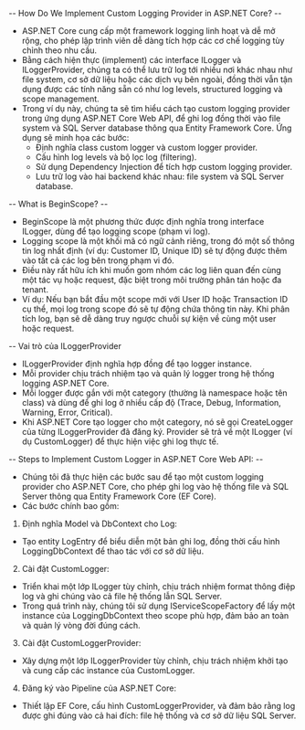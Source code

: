 -- How Do We Implement Custom Logging Provider in ASP.NET Core? --
- ASP.NET Core cung cấp một framework logging linh hoạt và dễ mở rộng, cho phép lập trình viên dễ dàng tích hợp các cơ chế logging tùy chỉnh theo nhu cầu. 
- Bằng cách hiện thực (implement) các interface ILogger và ILoggerProvider, chúng ta có thể lưu trữ log tới nhiều nơi khác nhau như file system, cơ sở dữ liệu hoặc các dịch vụ bên ngoài, đồng thời vẫn tận dụng được các tính năng sẵn có như log levels, structured logging và scope management.
- Trong ví dụ này, chúng ta sẽ tìm hiểu cách tạo custom logging provider trong ứng dụng ASP.NET Core Web API, để ghi log đồng thời vào file system và SQL Server database thông qua Entity Framework Core. Ứng dụng sẽ minh họa các bước:
  - Định nghĩa class custom logger và custom logger provider.
  - Cấu hình log levels và bộ lọc log (filtering).
  - Sử dụng Dependency Injection để tích hợp custom logging provider.
  - Lưu trữ log vào hai backend khác nhau: file system và SQL Server database.

-- What is BeginScope? -- 
- BeginScope là một phương thức được định nghĩa trong interface ILogger, dùng để tạo logging scope (phạm vi log).
- Logging scope là một khối mã có ngữ cảnh riêng, trong đó một số thông tin log nhất định (ví dụ: Customer ID, Unique ID) sẽ tự động được thêm vào tất cả các log bên trong phạm vi đó.
- Điều này rất hữu ích khi muốn gom nhóm các log liên quan đến cùng một tác vụ hoặc request, đặc biệt trong môi trường phân tán hoặc đa tenant.
- Ví dụ: Nếu bạn bắt đầu một scope mới với User ID hoặc Transaction ID cụ thể, mọi log trong scope đó sẽ tự động chứa thông tin này. Khi phân tích log, bạn sẽ dễ dàng truy ngược chuỗi sự kiện về cùng một user hoặc request.

-- Vai trò của ILoggerProvider
- ILoggerProvider định nghĩa hợp đồng để tạo logger instance.
- Mỗi provider chịu trách nhiệm tạo và quản lý logger trong hệ thống logging ASP.NET Core.
- Mỗi logger được gắn với một category (thường là namespace hoặc tên class) và dùng để ghi log ở nhiều cấp độ (Trace, Debug, Information, Warning, Error, Critical).
- Khi ASP.NET Core tạo logger cho một category, nó sẽ gọi CreateLogger của từng ILoggerProvider đã đăng ký. Provider sẽ trả về một ILogger (ví dụ CustomLogger) để thực hiện việc ghi log thực tế.

-- Steps to Implement Custom Logger in ASP.NET Core Web API: --
- Chúng tôi đã thực hiện các bước sau để tạo một custom logging provider cho ASP.NET Core, cho phép ghi log vào hệ thống file và SQL Server thông qua Entity Framework Core (EF Core).
- Các bước chính bao gồm:
1. Định nghĩa Model và DbContext cho Log:
  - Tạo entity LogEntry để biểu diễn một bản ghi log, đồng thời cấu hình LoggingDbContext để thao tác với cơ sở dữ liệu.
2. Cài đặt CustomLogger:
  - Triển khai một lớp ILogger tùy chỉnh, chịu trách nhiệm format thông điệp log và ghi chúng vào cả file hệ thống lẫn SQL Server.
  - Trong quá trình này, chúng tôi sử dụng IServiceScopeFactory để lấy một instance của LoggingDbContext theo scope phù hợp, đảm bảo an toàn và quản lý vòng đời đúng cách.
3. Cài đặt CustomLoggerProvider:
  - Xây dựng một lớp ILoggerProvider tùy chỉnh, chịu trách nhiệm khởi tạo và cung cấp các instance của CustomLogger.
4. Đăng ký vào Pipeline của ASP.NET Core:
  - Thiết lập EF Core, cấu hình CustomLoggerProvider, và đảm bảo rằng log được ghi đúng vào cả hai đích: file hệ thống và cơ sở dữ liệu SQL Server.
